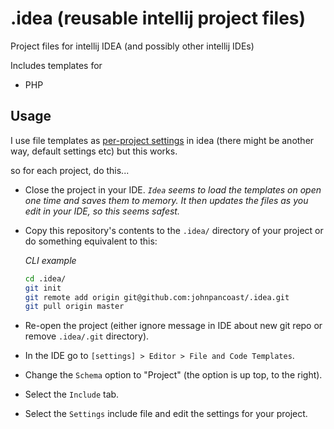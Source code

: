 # .idea (reusable intellij project files)

Project files for intellij IDEA (and possibly other intellij IDEs)

Includes templates for

* PHP

## Usage
I use file templates as [per-project
settings](https://www.jetbrains.com/help/idea/2016.3/file-and-code-templates.html#d2040410e142)
in idea (there might be another way, default settings etc) but this works.

so for each project, do this...

* Close the project in your IDE. *`Idea` seems to load the templates on open
  one time and saves them to memory. It then updates the files as you edit in
  your IDE, so this seems safest.*
 
* Copy this repository's contents to the `.idea/` directory of your project or
  do something equivalent to this:

    *CLI example*

    ```bash
    cd .idea/
    git init
    git remote add origin git@github.com:johnpancoast/.idea.git
    git pull origin master
    ```
* Re-open the project (either ignore message in IDE about new git repo or remove `.idea/.git` directory).
* In the IDE go to `[settings] > Editor > File and Code Templates`.
* Change the `Schema` option to "Project" (the option is up top, to the right). 
* Select the `Include` tab.
* Select the `Settings` include file and edit the settings for your project.
